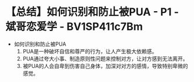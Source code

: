 # 【总结】如何识别和防止被PUA - P1 - 斌哥恋爱学 - BV1SP411c7Bm

-   如何识别和防止被PUA
    1.  PUA是一种破坏自信和尊严的行为，让人产生极大依赖感。
    2.  PUA通过夸大小事、制造原则性问题来控制对方，让对方感到无法离开。
    3.  被PUA的人会自卑到伤害自己身体，加深对对方的感情，导致特别卑微的感觉。